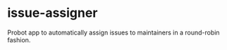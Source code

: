 # issue-assigner
Probot app to automatically assign issues to maintainers in a round-robin fashion.
